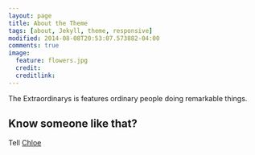 ```yaml
---
layout: page
title: About the Theme
tags: [about, Jekyll, theme, responsive]
modified: 2014-08-08T20:53:07.573882-04:00
comments: true
image:
  feature: flowers.jpg
  credit:
  creditlink:
---
```


The Extraordinarys is features ordinary people doing remarkable things.

## Know someone like that?

Tell [Chloe](https://twitter.com/ThisIsChloeD)